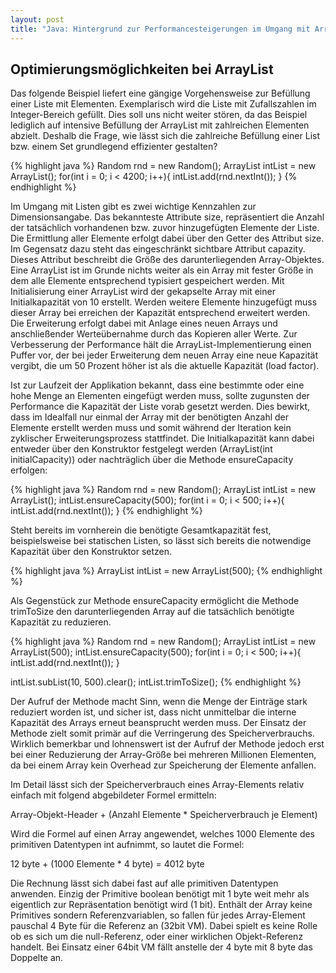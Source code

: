 ```yaml
---
layout: post
title: "Java: Hintergrund zur Performancesteigerungen im Umgang mit ArrayList"
---
```




## Optimierungsmöglichkeiten bei ArrayList
Das folgende Beispiel liefert eine gängige Vorgehensweise zur Befüllung einer Liste mit Elementen.
Exemplarisch wird die Liste mit Zufallszahlen im Integer-Bereich gefüllt. Dies soll uns nicht weiter stören, da das Beispiel lediglich auf intensive Befüllung der ArrayList mit zahlreichen Elementen abzielt.
Deshalb die Frage, wie lässt sich die zahlreiche Befüllung einer List bzw. einem Set grundlegend effizienter gestalten?

{% highlight java %}
Random rnd = new Random();
ArrayList<Integer> intList = new ArrayList<Integer>();
for(int i = 0; i < 4200; i++){
	intList.add(rnd.nextInt());
}
{% endhighlight %}

Im Umgang mit Listen gibt es zwei wichtige Kennzahlen zur Dimensionsangabe. Das bekannteste Attribute size, repräsentiert die Anzahl der tatsächlich vorhandenen bzw. zuvor hinzugefügten Elemente der Liste. Die Ermittlung aller Elemente erfolgt dabei über den Getter des Attribut size. Im Gegensatz dazu steht das eingeschränkt sichtbare Attribut capazity. Dieses Attribut beschreibt die Größe des darunterliegenden Array-Objektes. Eine ArrayList ist im Grunde nichts weiter als ein Array mit fester Größe in dem alle Elemente entsprechend typisiert gespeichert werden. Mit Initialisierung einer ArrayList wird der gekapselte Array mit einer Initialkapazität von 10 erstellt. Werden weitere Elemente hinzugefügt muss dieser Array bei erreichen der Kapazität entsprechend erweitert werden. Die Erweiterung erfolgt dabei mit Anlage eines neuen Arrays und anschließender Werteübernahme durch das Kopieren aller Werte. Zur Verbesserung der Performance hält die ArrayList-Implementierung einen Puffer vor, der bei jeder Erweiterung dem neuen Array eine neue Kapazität vergibt, die um 50 Prozent höher ist als die aktuelle Kapazität (load factor).

Ist zur Laufzeit der Applikation bekannt, dass eine bestimmte oder eine hohe Menge an Elementen eingefügt werden muss, sollte zugunsten der Performance die Kapazität der Liste vorab gesetzt werden.
Dies bewirkt, dass im Idealfall nur einmal der Array mit der benötigten Anzahl der Elemente erstellt werden muss und somit während der Iteration kein zyklischer Erweiterungsprozess stattfindet.
Die Initialkapazität kann dabei entweder über den Konstruktor festgelegt werden   (ArrayList(int initialCapacity)) oder nachträglich über die Methode ensureCapacity erfolgen:

{% highlight java %}
Random rnd = new Random();
ArrayList<Integer> intList = new ArrayList<Integer>();
intList.ensureCapacity(500);
for(int i = 0; i < 500; i++){
	intList.add(rnd.nextInt());
}
{% endhighlight %}

Steht bereits im vornherein die benötigte Gesamtkapazität fest, beispielsweise bei statischen Listen, so lässt sich bereits die notwendige Kapazität über den Konstruktor setzen.

{% highlight java %}
ArrayList<Integer> intList = new ArrayList<Integer>(500);
{% endhighlight %}

Als Gegenstück zur Methode ensureCapacity ermöglicht die Methode trimToSize den darunterliegenden Array auf die tatsächlich benötigte Kapazität zu reduzieren.

{% highlight java %}
Random rnd = new Random();
ArrayList<Integer> intList = new ArrayList<Integer>(500);
intList.ensureCapacity(500);
for(int i = 0; i < 500; i++){
	intList.add(rnd.nextInt());
}

intList.subList(10, 500).clear();
intList.trimToSize();
{% endhighlight %}

Der Aufruf der Methode macht Sinn, wenn die Menge der Einträge stark reduziert worden ist, und sicher ist, dass nicht unmittelbar die interne Kapazität des Arrays erneut beansprucht werden muss. Der Einsatz der Methode zielt somit primär auf die Verringerung des Speicherverbrauchs. Wirklich bemerkbar und lohnenswert ist der Aufruf der Methode jedoch erst bei einer Reduzierung der Array-Größe bei mehreren Millionen Elementen, da bei einem Array kein Overhead zur Speicherung der Elemente anfallen.

Im Detail lässt sich der Speicherverbrauch eines Array-Elements relativ einfach mit folgend abgebildeter Formel ermitteln:

Array-Objekt-Header + (Anzahl Elemente  * Speicherverbrauch je Element)

Wird die Formel auf einen Array angewendet, welches 1000 Elemente des primitiven Datentypen int aufnimmt, so lautet die Formel:

12 byte + (1000 Elemente * 4 byte) = 4012 byte

Die Rechnung lässt sich dabei fast auf alle primitiven Datentypen anwenden. Einzig der Primitive boolean benötigt mit 1 byte weit mehr als eigentlich zur Repräsentation benötigt wird (1 bit).
Enthält der Array keine Primitives sondern Referenzvariablen, so fallen für jedes Array-Element pauschal 4 Byte für die Referenz an (32bit VM). Dabei spielt es keine Rolle ob es sich um die null-Referenz, oder einer wirklichen Objekt-Referenz handelt. Bei Einsatz einer 64bit VM fällt anstelle der 4 byte mit 8 byte das Doppelte an.

